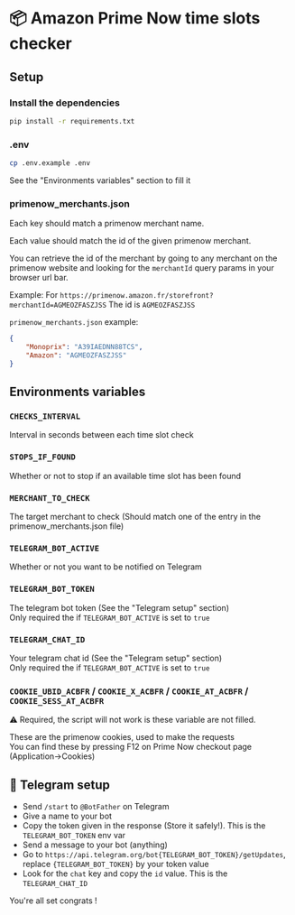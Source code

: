 # 📦 Amazon Prime Now time slots checker

## Setup

### Install the dependencies
```.bash
pip install -r requirements.txt
```

### .env
```.bash
cp .env.example .env
```

See the "Environments variables" section to fill it

### primenow_merchants.json

Each key should match a primenow merchant name.

Each value should match the id of the given primenow merchant.

You can retrieve the id of the merchant by going to any merchant on the primenow website and looking for the `merchantId` query params in your browser url bar.

Example:
For `https://primenow.amazon.fr/storefront?merchantId=AGMEOZFASZJSS` The id is `AGMEOZFASZJSS`


`primenow_merchants.json` example:
```.json
{
    "Monoprix": "A39IAEDNN88TCS",
    "Amazon": "AGMEOZFASZJSS"
}
```

## Environments variables
### `CHECKS_INTERVAL`

Interval in seconds between each time slot check

### `STOPS_IF_FOUND`

Whether or not to stop if an available time slot has been found

### `MERCHANT_TO_CHECK`

The target merchant to check (Should match one of the entry in the primenow_merchants.json file)

### `TELEGRAM_BOT_ACTIVE`

Whether or not you want to be notified on Telegram

### `TELEGRAM_BOT_TOKEN`

The telegram bot token (See the "Telegram setup" section) <br>
Only required the if `TELEGRAM_BOT_ACTIVE` is set to `true`

### `TELEGRAM_CHAT_ID`

Your telegram chat id (See the "Telegram setup" section) <br>
Only required the if `TELEGRAM_BOT_ACTIVE` is set to `true`

### `COOKIE_UBID_ACBFR` / `COOKIE_X_ACBFR` / `COOKIE_AT_ACBFR` / `COOKIE_SESS_AT_ACBFR`

:warning: Required, the script will not work is these variable are not filled. <br>

These are the primenow cookies, used to make the requests <br>
You can find these by pressing F12 on Prime Now checkout page (Application->Cookies)

## :email: Telegram setup

- Send `/start` to `@BotFather` on Telegram
- Give a name to your bot
- Copy the token given in the response (Store it safely!). This is the `TELEGRAM_BOT_TOKEN` env var
- Send a message to your bot (anything)
- Go to `https://api.telegram.org/bot{TELEGRAM_BOT_TOKEN}/getUpdates`, replace `{TELEGRAM_BOT_TOKEN}` by your token value
- Look for the `chat` key and copy the `id` value. This is the `TELEGRAM_CHAT_ID`

You're all set congrats !



